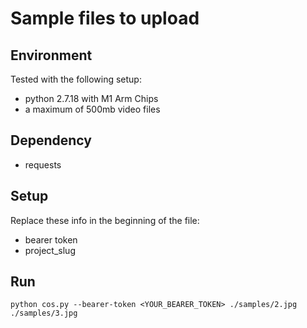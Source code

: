 # Sample files to upload

## Environment

Tested with the following setup:

- python 2.7.18 with M1 Arm Chips
- a maximum of 500mb video files

## Dependency

- requests

## Setup

Replace these info in the beginning of the file:

- bearer token
- project_slug

## Run
```shell
python cos.py --bearer-token <YOUR_BEARER_TOKEN> ./samples/2.jpg ./samples/3.jpg
```
